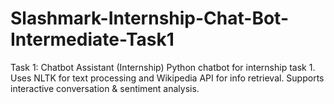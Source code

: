 # Slashmark-Internship-Chat-Bot-Intermediate-Task1
Task 1: Chatbot Assistant (Internship)  Python chatbot for internship task 1. Uses NLTK for text processing and Wikipedia API for info retrieval. Supports interactive conversation &amp; sentiment analysis.
